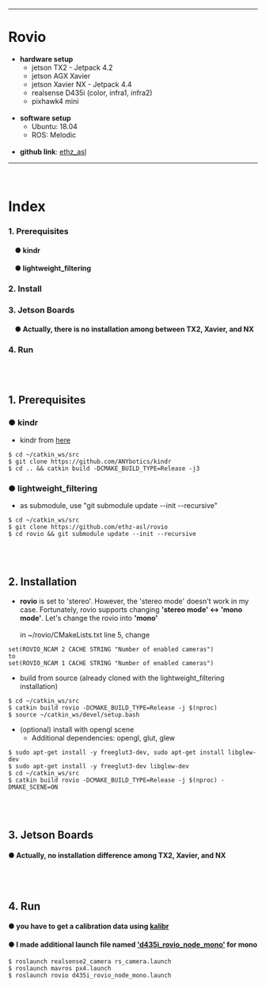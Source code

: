 ***
# Rovio
+ **hardware setup**
    + jetson TX2 - Jetpack 4.2
    + jetson AGX Xavier
    + jetson Xavier NX - Jetpack 4.4
    + realsense D435i (color, infra1, infra2)
    + pixhawk4 mini
    <br>
+ **software setup**
    + Ubuntu: 18.04 
    + ROS: Melodic 
    <br>
+ **github link**: [ethz_asl](https://github.com/ethz-asl/rovio)
***
<br>

# Index
### 1. Prerequisites
####    &nbsp;&nbsp;&nbsp;&nbsp;● kindr
####    &nbsp;&nbsp;&nbsp;&nbsp;● lightweight_filtering
### 2. Install
### 3. Jetson Boards
####    &nbsp;&nbsp;&nbsp;&nbsp;● Actually, there is no installation among between TX2, Xavier, and NX
### 4. Run
<br><br>

## 1. Prerequisites
### ● kindr
+ kindr from [here](https://github.com/ethz-asl/kindr)
```
$ cd ~/catkin_ws/src
$ git clone https://github.com/ANYbotics/kindr
$ cd .. && catkin build -DCMAKE_BUILD_TYPE=Release -j3
```

### ● lightweight_filtering
+ as submodule, use "git submodule update --init --recursive"
```
$ cd ~/catkin_ws/src
$ git clone https://github.com/ethz-asl/rovio
$ cd rovio && git submodule update --init --recursive
```
<br><br>

## 2. Installation

+ **rovio** is set to 'stereo'. However, the 'stereo mode' doesn't work in my case. Fortunately, rovio supports changing **'stereo mode' <-> 'mono mode'**. Let's change the rovio into **'mono'**
<br><br>in ~/rovio/CMakeLists.txt line 5, change
```
set(ROVIO_NCAM 2 CACHE STRING "Number of enabled cameras")
to
set(ROVIO_NCAM 1 CACHE STRING "Number of enabled cameras")
```

+ build from source (already cloned with the lightweight_filtering installation)
```
$ cd ~/catkin_ws/src
$ catkin build rovio -DCMAKE_BUILD_TYPE=Release -j $(nproc)
$ source ~/catkin_ws/devel/setup.bash
```

+ (optional) install with opengl scene
    + Additional dependencies: opengl, glut, glew
```
$ sudo apt-get install -y freeglut3-dev, sudo apt-get install libglew-dev
$ sudo apt-get install -y freeglut3-dev libglew-dev
$ cd ~/catkin_ws/src
$ catkin build rovio -DCMAKE_BUILD_TYPE=Release -j $(nproc) -DMAKE_SCENE=ON
```
<br><br>

## 3. Jetson Boards
#### ● Actually, no installation difference among TX2, Xavier, and NX
<br><br>

## 4. Run
#### ● you have to get a calibration data using [kalibr](https://github.com/zinuok/kalibr)
#### ● I made additional launch file named ['d435i_rovio_node_mono'](https://github.com/zinuok/Rovio/blob/master/d435i_rovio_node_mono.launch) for mono
```
$ roslaunch realsense2_camera rs_camera.launch
$ roslaunch mavros px4.launch
$ roslaunch rovio d435i_rovio_node_mono.launch
```

